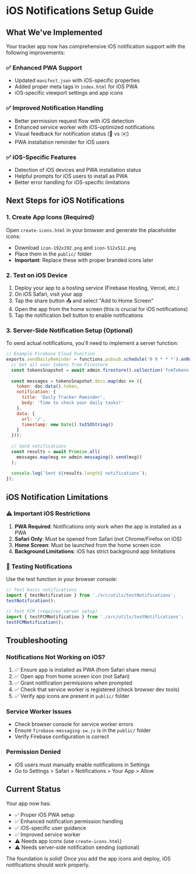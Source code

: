 # iOS Notifications Setup Guide

## What We've Implemented

Your tracker app now has comprehensive iOS notification support with the following improvements:

### ✅ **Enhanced PWA Support**
- Updated `manifest.json` with iOS-specific properties
- Added proper meta tags in `index.html` for iOS PWA
- iOS-specific viewport settings and app icons

### ✅ **Improved Notification Handling**
- Better permission request flow with iOS detection
- Enhanced service worker with iOS-optimized notifications
- Visual feedback for notification status (🔔 vs ✉️)
- PWA installation reminder for iOS users

### ✅ **iOS-Specific Features**
- Detection of iOS devices and PWA installation status
- Helpful prompts for iOS users to install as PWA
- Better error handling for iOS-specific limitations

## Next Steps for iOS Notifications

### 1. **Create App Icons** (Required)
Open `create-icons.html` in your browser and generate the placeholder icons:
- Download `icon-192x192.png` and `icon-512x512.png`
- Place them in the `public/` folder
- **Important**: Replace these with proper branded icons later

### 2. **Test on iOS Device**
1. Deploy your app to a hosting service (Firebase Hosting, Vercel, etc.)
2. On iOS Safari, visit your app
3. Tap the share button 📤 and select "Add to Home Screen"
4. Open the app from the home screen (this is crucial for iOS notifications)
5. Tap the notification bell button to enable notifications

### 3. **Server-Side Notification Setup** (Optional)
To send actual notifications, you'll need to implement a server function:

```javascript
// Example Firebase Cloud Function
exports.sendDailyReminder = functions.pubsub.schedule('0 9 * * *').onRun(async (context) => {
  // Get all user tokens from Firestore
  const tokensSnapshot = await admin.firestore().collection('fcmTokens').get();
  
  const messages = tokensSnapshot.docs.map(doc => ({
    token: doc.data().token,
    notification: {
      title: 'Daily Tracker Reminder',
      body: 'Time to check your daily tasks!'
    },
    data: {
      url: '/',
      timestamp: new Date().toISOString()
    }
  }));
  
  // Send notifications
  const results = await Promise.all(
    messages.map(msg => admin.messaging().send(msg))
  );
  
  console.log(`Sent ${results.length} notifications`);
});
```

## iOS Notification Limitations

### ⚠️ **Important iOS Restrictions**
1. **PWA Required**: Notifications only work when the app is installed as a PWA
2. **Safari Only**: Must be opened from Safari (not Chrome/Firefox on iOS)
3. **Home Screen**: Must be launched from the home screen icon
4. **Background Limitations**: iOS has strict background app limitations

### 🔧 **Testing Notifications**
Use the test function in your browser console:
```javascript
// Test basic notifications
import { testNotification } from './src/utils/testNotifications';
testNotification();

// Test FCM (requires server setup)
import { testFCMNotification } from './src/utils/testNotifications';
testFCMNotification();
```

## Troubleshooting

### **Notifications Not Working on iOS?**
1. ✅ Ensure app is installed as PWA (from Safari share menu)
2. ✅ Open app from home screen icon (not Safari)
3. ✅ Grant notification permissions when prompted
4. ✅ Check that service worker is registered (check browser dev tools)
5. ✅ Verify app icons are present in `public/` folder

### **Service Worker Issues**
- Check browser console for service worker errors
- Ensure `firebase-messaging-sw.js` is in the `public/` folder
- Verify Firebase configuration is correct

### **Permission Denied**
- iOS users must manually enable notifications in Settings
- Go to Settings > Safari > Notifications > Your App > Allow

## Current Status

Your app now has:
- ✅ Proper iOS PWA setup
- ✅ Enhanced notification permission handling
- ✅ iOS-specific user guidance
- ✅ Improved service worker
- ⚠️ Needs app icons (use `create-icons.html`)
- ⚠️ Needs server-side notification sending (optional)

The foundation is solid! Once you add the app icons and deploy, iOS notifications should work properly. 